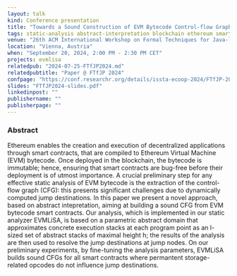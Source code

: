 ```yaml
---
layout: talk
kind: Conference presentation
title: "Towards a Sound Construction of EVM Bytecode Control-flow Graphs"
tags: static-analysis abstract-interpretation blockchain ethereum smart-contract
venue: "26th ACM International Workshop on Formal Techniques for Java-like Programs (FTfJP 2024)"
location: "Vienna, Austria"
when: "September 20, 2024, 2:00 PM - 2:30 PM CET"
projects: evmlisa
relatedpub: "2024-07-25-FTfJP2024.md"
relatedpubtitle: "Paper @ FTfJP 2024"
confpage: "https://conf.researchr.org/details/issta-ecoop-2024/FTfJP-2024-papers/9/Towards-a-Sound-Construction-of-EVM-Bytecode-Control-flow-Graphs"
slides: "FTfJP2024-slides.pdf"
linkedinpost: ""
publishername: ""
publisherpage: ""
---
```


### Abstract

Ethereum enables the creation and execution of decentralized applications through smart contracts, that are compiled to Ethereum Virtual Machine (EVM) bytecode. Once deployed in the blockchain, the bytecode is immutable; hence, ensuring that smart contracts are bug-free before their deployment is of utmost importance. A crucial preliminary step for any effective static analysis of EVM bytecode is the extraction of the control-flow graph (CFG): this presents significant challenges due to dynamically computed jump destinations. In this paper we present a novel approach, based on abstract intepretation, aiming at building a sound CFG from EVM bytecode smart contracts. Our analysis, which is implemented in our static analyzer EVMLiSA, is based on a parametric abstract domain that approximates concrete execution stacks at each program point as an l-sized set of abstract stacks of maximal height h; the results of the analysis are then used to resolve the jump destinations at jump nodes. On our preliminary experiments, by fine-tuning the analysis parameters, EVMLiSA builds sound CFGs for all smart contracts where permantent storage-related opcodes do not influence jump destinations.
